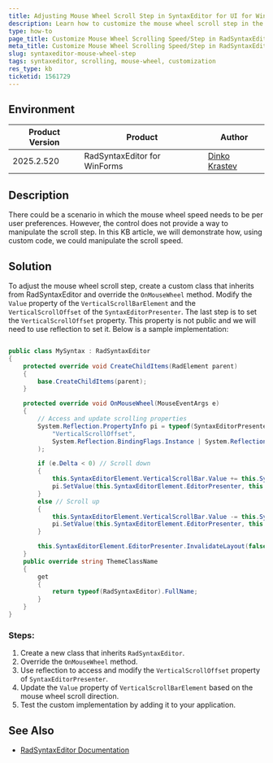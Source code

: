```yaml
---
title: Adjusting Mouse Wheel Scroll Step in SyntaxEditor for UI for WinForms
description: Learn how to customize the mouse wheel scroll step in the RadSyntaxEditor control.
type: how-to
page_title: Customize Mouse Wheel Scrolling Speed/Step in RadSyntaxEditor
meta_title: Customize Mouse Wheel Scrolling Speed/Step in RadSyntaxEditor
slug: syntaxeditor-mouse-wheel-step
tags: syntaxeditor, scrolling, mouse-wheel, customization
res_type: kb
ticketid: 1561729
---
```


## Environment

|Product Version|Product|Author|
|----|----|----|
|2025.2.520|RadSyntaxEditor for WinForms|[Dinko Krastev](https://www.telerik.com/blogs/author/dinko-krastev)|

## Description

There could be a scenario in which the mouse wheel speed needs to be per user preferences. However, the control does not provide a way to manipulate the scroll step. In this KB article, we will demonstrate how, using custom code, we could manipulate the scroll speed.

## Solution

To adjust the mouse wheel scroll step, create a custom class that inherits from RadSyntaxEditor and override the `OnMouseWheel` method. Modify the `Value` property of the `VerticalScrollBarElement` and the `VerticalScrollOffset` of the `SyntaxEditorPresenter`. The last step is to set the `VerticalScrollOffset` property. This property is not public and we will need to use reflection to set it. Below is a sample implementation:

````C#

public class MySyntax : RadSyntaxEditor
{
    protected override void CreateChildItems(RadElement parent)
    {
        base.CreateChildItems(parent);
    }

    protected override void OnMouseWheel(MouseEventArgs e)
    {
        // Access and update scrolling properties
        System.Reflection.PropertyInfo pi = typeof(SyntaxEditorPresenter).GetProperty(
            "VerticalScrollOffset", 
            System.Reflection.BindingFlags.Instance | System.Reflection.BindingFlags.Public
        );

        if (e.Delta < 0) // Scroll down
        {
            this.SyntaxEditorElement.VerticalScrollBar.Value += this.SyntaxEditorElement.VerticalScrollBar.SmallChange;
            pi.SetValue(this.SyntaxEditorElement.EditorPresenter, this.SyntaxEditorElement.VerticalScrollBar.Value);
        }
        else // Scroll up
        {
            this.SyntaxEditorElement.VerticalScrollBar.Value -= this.SyntaxEditorElement.VerticalScrollBar.SmallChange;
            pi.SetValue(this.SyntaxEditorElement.EditorPresenter, this.SyntaxEditorElement.VerticalScrollBar.Value);
        }

        this.SyntaxEditorElement.EditorPresenter.InvalidateLayout(false);
    }
    public override string ThemeClassName
    {
        get
        {
            return typeof(RadSyntaxEditor).FullName;
        }
    }
}

````

### Steps:

1. Create a new class that inherits `RadSyntaxEditor`.  
2. Override the `OnMouseWheel` method.  
3. Use reflection to access and modify the `VerticalScrollOffset` property of `SyntaxEditorPresenter`.  
4. Update the `Value` property of `VerticalScrollBarElement` based on the mouse wheel scroll direction.  
5. Test the custom implementation by adding it to your application.

## See Also
* [RadSyntaxEditor Documentation](https://docs.telerik.com/devtools/winforms/controls/syntaxeditor/overview)
